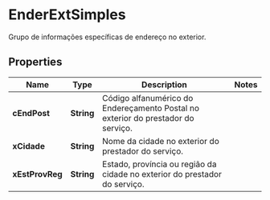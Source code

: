 

# EnderExtSimples

Grupo de informações específicas de endereço no exterior.

## Properties

| Name | Type | Description | Notes |
|------------ | ------------- | ------------- | -------------|
|**cEndPost** | **String** | Código alfanumérico do Endereçamento Postal no exterior do prestador do serviço. |  |
|**xCidade** | **String** | Nome da cidade no exterior do prestador do serviço. |  |
|**xEstProvReg** | **String** | Estado, província ou região da cidade no exterior do prestador do serviço. |  |



